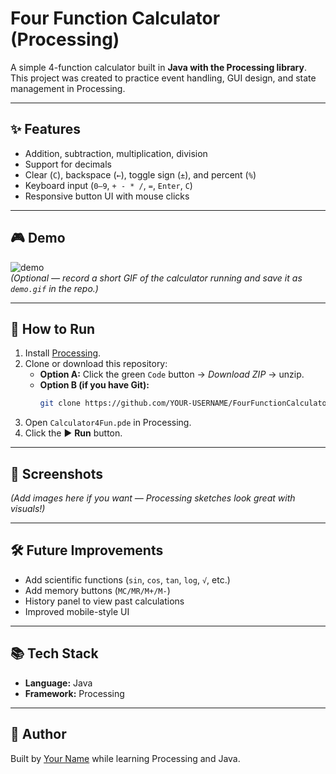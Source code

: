 # Four Function Calculator (Processing)

A simple 4-function calculator built in **Java with the Processing library**.  
This project was created to practice event handling, GUI design, and state management in Processing.

---

## ✨ Features
- Addition, subtraction, multiplication, division
- Support for decimals
- Clear (`C`), backspace (`←`), toggle sign (`±`), and percent (`%`)
- Keyboard input (`0–9`, `+ - * /`, `=`, `Enter`, `C`)
- Responsive button UI with mouse clicks

---

## 🎮 Demo
![demo](demo.gif)  
*(Optional — record a short GIF of the calculator running and save it as `demo.gif` in the repo.)*

---

## 🚀 How to Run
1. Install [Processing](https://processing.org/download/).
2. Clone or download this repository:
   - **Option A:** Click the green `Code` button → *Download ZIP* → unzip.
   - **Option B (if you have Git):**
     ```bash
     git clone https://github.com/YOUR-USERNAME/FourFunctionCalculator.git
     ```
3. Open `Calculator4Fun.pde` in Processing.
4. Click the ▶️ **Run** button.

---

## 📸 Screenshots
*(Add images here if you want — Processing sketches look great with visuals!)*

---

## 🛠 Future Improvements
- Add scientific functions (`sin`, `cos`, `tan`, `log`, `√`, etc.)
- Add memory buttons (`MC/MR/M+/M-`)
- History panel to view past calculations
- Improved mobile-style UI

---

## 📚 Tech Stack
- **Language:** Java
- **Framework:** Processing

---

## 🙌 Author
Built by [Your Name](https://github.com/YOUR-USERNAME) while learning Processing and Java.  
